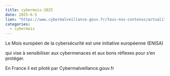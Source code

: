 ```yaml
--- 
title: cybermois-2025
date: 2025-6-5
lien: "https://www.cybermalveillance.gouv.fr/tous-nos-contenus/actualites/cybermois-2025"
categories:
  - cybermois
---
```


Le Mois européen de la cybersécurité est une initiative européenne (ENISA)

qui vise à sensibiliser aux cybermenaces et aux bons réflexes pour s’en protéger.

En France
il est piloté par Cybermalveillance.gouv.fr
